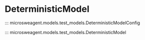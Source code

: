 # DeterministicModel

::: microsweagent.models.test_models.DeterministicModelConfig

::: microsweagent.models.test_models.DeterministicModel
